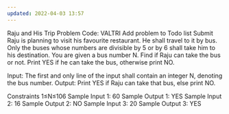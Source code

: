 ```yaml
---
updated: 2022-04-03 13:57
---
```

Raju and His Trip Problem Code: VALTRI
Add problem to Todo list
Submit
Raju is planning to visit his favourite restaurant. He shall travel to it by bus. Only the buses whose numbers are divisible by 5 or by 6 shall take him to his destination. You are given a bus number N. Find if Raju can take the bus or not. Print YES if he can take the bus, otherwise print NO.

Input:
The first and only line of the input shall contain an integer N, denoting the bus number.
Output:
Print YES if Raju can take that bus, else print NO.

Constraints
1≤N≤106
Sample Input 1:
60
Sample Output 1:
YES
Sample Input 2:
16
Sample Output 2:
NO
Sample Input 3:
20
Sample Output 3:
YES